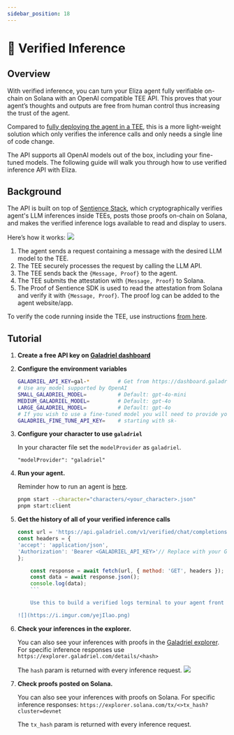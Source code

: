 ```yaml
---
sidebar_position: 18
---
```


# 🪪 Verified Inference

## Overview

With verified inference, you can turn your Eliza agent fully verifiable on-chain on Solana with an OpenAI compatible TEE API. This proves that your agent’s thoughts and outputs are free from human control thus increasing the trust of the agent.

Compared to [fully deploying the agent in a TEE](https://elizaos.github.io/eliza/docs/advanced/eliza-in-tee/), this is a more light-weight solution which only verifies the inference calls and only needs a single line of code change.

The API supports all OpenAI models out of the box, including your fine-tuned models. The following guide will walk you through how to use verified inference API with Eliza.

## Background

The API is built on top of [Sentience Stack](https://github.com/galadriel-ai/Sentience), which cryptographically verifies agent's LLM inferences inside TEEs, posts those proofs on-chain on Solana, and makes the verified inference logs available to read and display to users.

Here’s how it works:
![](https://i.imgur.com/SNwSHam.png)

1. The agent sends a request containing a message with the desired LLM model to the TEE.
2. The TEE securely processes the request by calling the LLM API.
3. The TEE sends back the `{Message, Proof}` to the agent.
4. The TEE submits the attestation with `{Message, Proof}` to Solana.
5. The Proof of Sentience SDK is used to read the attestation from Solana and verify it with `{Message, Proof}`. The proof log can be added to the agent website/app.

To verify the code running inside the TEE, use instructions [from here](https://github.com/galadriel-ai/sentience/tree/main/verified-inference/verify).

## Tutorial

1.  **Create a free API key on [Galadriel dashboard](https://dashboard.galadriel.com/login)**
2.  **Configure the environment variables**
    ```bash
    GALADRIEL_API_KEY=gal-*         # Get from https://dashboard.galadriel.com/
    # Use any model supported by OpenAI
    SMALL_GALADRIEL_MODEL=          # Default: gpt-4o-mini
    MEDIUM_GALADRIEL_MODEL=         # Default: gpt-4o
    LARGE_GALADRIEL_MODEL=          # Default: gpt-4o
    # If you wish to use a fine-tuned model you will need to provide your own OpenAI API key
    GALADRIEL_FINE_TUNE_API_KEY=    # starting with sk-
    ```
3.  **Configure your character to use `galadriel`**

    In your character file set the `modelProvider` as `galadriel`.

    ```
    "modelProvider": "galadriel"
    ```

4.  **Run your agent.**

    Reminder how to run an agent is [here](https://elizaos.github.io/eliza/docs/quickstart/#create-your-first-agent).

    ```bash
    pnpm start --character="characters/<your_character>.json"
    pnpm start:client
    ```

5.  **Get the history of all of your verified inference calls**
    ```javascript
    const url = 'https://api.galadriel.com/v1/verified/chat/completions?limit=100&filter=mine';
    const headers = {
    'accept': 'application/json',
    'Authorization': 'Bearer <GALADRIEL_API_KEY>'// Replace with your Galadriel API key
    };

        const response = await fetch(url, { method: 'GET', headers });
        const data = await response.json();
        console.log(data);
        ```

        Use this to build a verified logs terminal to your agent front end, for example:

    ![](https://i.imgur.com/yejIlao.png)

6.  **Check your inferences in the explorer.**

    You can also see your inferences with proofs in the [Galadriel explorer](https://explorer.galadriel.com/). For specific inference responses use `https://explorer.galadriel.com/details/<hash>`

    The `hash` param is returned with every inference request.
    ![](https://i.imgur.com/QazDxbE.png)

7.  **Check proofs posted on Solana.**

    You can also see your inferences with proofs on Solana. For specific inference responses: `https://explorer.solana.com/tx/<>tx_hash?cluster=devnet`

    The `tx_hash` param is returned with every inference request.
